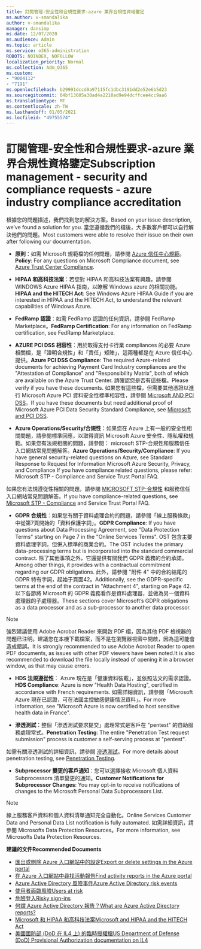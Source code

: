 ```yaml
---
title: 訂閱管理-安全性和合規性要求-azure 業界合規性資格鑒定
ms.author: v-smandalika
author: v-smandalika
manager: dansimp
ms.date: 12/07/2020
ms.audience: Admin
ms.topic: article
ms.service: o365-administration
ROBOTS: NOINDEX, NOFOLLOW
localization_priority: Normal
ms.collection: Adm_O365
ms.custom:
- "9004112"
- "7191"
ms.openlocfilehash: b29991dccd0a97115fc1dbc3191dd2e52e6b5d23
ms.sourcegitcommit: 04bf13605a30ad4a2218ad9e94dcffcee4cc9aa6
ms.translationtype: MT
ms.contentlocale: zh-TW
ms.lasthandoff: 01/05/2021
ms.locfileid: "49755574"
---
```

# <a name="subscription-management---security-and-compliance-requests---azure-industry-compliance-accreditation"></a><span data-ttu-id="8dbc5-102">訂閱管理-安全性和合規性要求-azure 業界合規性資格鑒定</span><span class="sxs-lookup"><span data-stu-id="8dbc5-102">Subscription management - security and compliance requests - azure industry compliance accreditation</span></span>

<span data-ttu-id="8dbc5-103">根據您的問題描述，我們找到您的解決方案。</span><span class="sxs-lookup"><span data-stu-id="8dbc5-103">Based on your issue description, we’ve found a solution for you.</span></span> <span data-ttu-id="8dbc5-104">當您遵循我們的檔後，大多數客戶都可以自行解決他們的問題。</span><span class="sxs-lookup"><span data-stu-id="8dbc5-104">Most customers were able to resolve their issue on their own after following our documentation.</span></span>

- <span data-ttu-id="8dbc5-105">**原則**：如需 Microsoft 規範檔的任何問題，請參閱 [Azure 信任中心規範](https://docs.microsoft.com/compliance/regulatory/offering-SOC)。</span><span class="sxs-lookup"><span data-stu-id="8dbc5-105">**Policy**: For any questions on Microsoft Compliance document, see [Azure Trust Center Compliance](https://docs.microsoft.com/compliance/regulatory/offering-SOC).</span></span>

- <span data-ttu-id="8dbc5-106">**HIPAA 和高科技法案**：若您對 HIPAA 和高科技法案有興趣，請參閱 WINDOWS Azure HIPAA 指南，以瞭解 Windows azure 的相關功能。</span><span class="sxs-lookup"><span data-stu-id="8dbc5-106">**HIPAA and the HITECH Act**: See Windows Azure HIPAA Guide if you are interested in HIPAA and the HITECH Act, to understand the relevant capabilities of Windows Azure.</span></span>

- <span data-ttu-id="8dbc5-107">**FedRamp 認證**：如需 FedRamp 認證的任何資訊，請參閱 FedRamp Marketplace。</span><span class="sxs-lookup"><span data-stu-id="8dbc5-107">**FedRamp Certification**: For any information on FedRamp certification, see FedRamp Marketplace.</span></span>

- <span data-ttu-id="8dbc5-108">**AZURE PCI DSS 相容性**：用於取得支付卡行業 compliances 的必要 Azure 相關檔，是「證明合規性」和「責任」矩陣」，這兩種都是在 Azure 信任中心提供。</span><span class="sxs-lookup"><span data-stu-id="8dbc5-108">**Azure PCI DSS Compliance**: The required Azure-related documents for achieving Payment Card Industry compliances are the "Attestation of Compliance" and "Responsibility Matrix", both of which are available on the Azure Trust Center.</span></span> <span data-ttu-id="8dbc5-109">請確認您是否有這些檔。</span><span class="sxs-lookup"><span data-stu-id="8dbc5-109">Please verify if you have these documents.</span></span> <span data-ttu-id="8dbc5-110">如果您有這些檔，但需要其他憑證以進行 Microsoft Azure PCI 資料安全性標準相容性，請參閱 [Microsoft AND PCI DSS](https://docs.microsoft.com/compliance/regulatory/offering-PCI-DSS)。</span><span class="sxs-lookup"><span data-stu-id="8dbc5-110">If you have these documents but need additional proof of Microsoft Azure PCI Data Security Standard Compliance, see [Microsoft and PCI DSS](https://docs.microsoft.com/compliance/regulatory/offering-PCI-DSS).</span></span>

- <span data-ttu-id="8dbc5-111">**Azure Operations/Security/合規性**：如果您在 Azure 上有一般的安全性相關問題，請參閱標準回應，以取得資訊 Microsoft Azure 安全性、隱私權和規範。如果您有法規相關的問題，請參閱： microsoft STP-合規性和服務信任入口網站常見問題解答。</span><span class="sxs-lookup"><span data-stu-id="8dbc5-111">**Azure Operations/Security/Compliance**: If you have general security-related questions on Azure, see Standard Response to Request for Information Microsoft Azure Security, Privacy, and Compliance If you have compliance related questions, please refer: Microsoft STP - Compliance and Service Trust Portal FAQ.</span></span>

<span data-ttu-id="8dbc5-112">如果您有法規遵從性相關的問題，請參閱 [MICROSOFT STP-合規性](https://www.microsoft.com/trust-center/compliance/compliance-overview) 和服務信任入口網站常見問題解答。</span><span class="sxs-lookup"><span data-stu-id="8dbc5-112">If you have compliance-related questions, see [Microsoft STP - Compliance](https://www.microsoft.com/trust-center/compliance/compliance-overview) and Service Trust Portal FAQ.</span></span>

- <span data-ttu-id="8dbc5-113">**GDPR 合規性**：如果您有關于資料處理合約的問題，請參閱「線上服務條款」中從第7頁開始的「資料保護字詞」。</span><span class="sxs-lookup"><span data-stu-id="8dbc5-113">**GDPR Compliance**: If you have questions about Data Processing Agreement, see "Data Protection Terms" starting on Page 7 in the "Online Services Terms".</span></span> <span data-ttu-id="8dbc5-114">OST 包含主要資料處理字詞，但併入標準的商業合約。</span><span class="sxs-lookup"><span data-stu-id="8dbc5-114">The OST includes the primary data-processing terms but is incorporated into the standard commercial contract.</span></span> <span data-ttu-id="8dbc5-115">除了其他事項之外，它還提供有關我們 GDPR 義務的合約承諾。</span><span class="sxs-lookup"><span data-stu-id="8dbc5-115">Among other things, it provides with a contractual commitment regarding our GDPR obligations.</span></span> <span data-ttu-id="8dbc5-116">此外，請參閱 "附件 4" 中的合約結尾的 GDPR 特有字詞，起始于頁面42。</span><span class="sxs-lookup"><span data-stu-id="8dbc5-116">Additionally, see the GDPR-specific terms at the end of the contract in "Attachment 4", starting on Page 42.</span></span> <span data-ttu-id="8dbc5-117">以下各節將 Microsoft 的 GDPR 義務看作是資料處理器，並做為另一個資料處理器的子處理器。</span><span class="sxs-lookup"><span data-stu-id="8dbc5-117">These sections cover Microsoft’s GDPR obligations as a data processor and as a sub-processor to another data processor.</span></span>

> [!NOTE]
> <span data-ttu-id="8dbc5-118">強烈建議使用 Adobe Acrobat Reader 來開啟 PDF 檔，因為其他 PDF 檢視器的問題已注明。建議您在本機下載檔案，而不是在瀏覽器視窗中開啟，因為這可能會造成錯誤。</span><span class="sxs-lookup"><span data-stu-id="8dbc5-118">It is strongly recommended to use Adobe Acrobat Reader to open PDF documents, as issues with other PDF viewers have been noted.It is also recommended to download the file locally instead of opening it in a browser window, as that may cause errors.</span></span>

- <span data-ttu-id="8dbc5-119">**HDS 法規遵從性**： Azure 現在是「健康資料裝載」，並依照法文的需求認證。</span><span class="sxs-lookup"><span data-stu-id="8dbc5-119">**HDS Compliance**: Azure is now "Health Data Hosting", certified in accordance with French requirements.</span></span> <span data-ttu-id="8dbc5-120">如需詳細資訊，請參閱「Microsoft Azure 現在已認證，可在法國主控敏感健康情況資料」。</span><span class="sxs-lookup"><span data-stu-id="8dbc5-120">For more information, see "Microsoft Azure is now certified to host sensitive health data in France".</span></span>

- <span data-ttu-id="8dbc5-121">**滲透測試**：整個「滲透測試要求提交」處理常式是客戶在 "pentest" 的自助服務處理常式。</span><span class="sxs-lookup"><span data-stu-id="8dbc5-121">**Penetration Testing**: The entire "Penetration Test request submission" process is customer a self-serving process at "pentest".</span></span>

<span data-ttu-id="8dbc5-122">如需有關滲透測試的詳細資訊，請參閱 [滲透測試](https://docs.microsoft.com/azure/security/fundamentals/pen-testing)。</span><span class="sxs-lookup"><span data-stu-id="8dbc5-122">For more details about penetration testing, see [Penetration Testing](https://docs.microsoft.com/azure/security/fundamentals/pen-testing).</span></span>

- <span data-ttu-id="8dbc5-123">**Subprocessor 變更的客戶通知**：您可以選擇接收 Microsoft 個人資料 Subprocessors 清單變更的通知。</span><span class="sxs-lookup"><span data-stu-id="8dbc5-123">**Customer Notifications for Subprocessor Changes**: You may opt-in to receive notifications of changes to the Microsoft Personal Data Subprocessors List.</span></span>

> [!NOTE]
> <span data-ttu-id="8dbc5-124">線上服務客戶資料和個人資料清單通知完全自動化。</span><span class="sxs-lookup"><span data-stu-id="8dbc5-124">Online Services Customer Data and Personal Data List notification is fully automated.</span></span> <span data-ttu-id="8dbc5-125">如需詳細資訊，請參閱 Microsofts Data Protection Resources。</span><span class="sxs-lookup"><span data-stu-id="8dbc5-125">For more information, see Microsofts Data Protection Resources.</span></span>

<span data-ttu-id="8dbc5-126">**建議的文件**</span><span class="sxs-lookup"><span data-stu-id="8dbc5-126">**Recommended Documents**</span></span>

- [<span data-ttu-id="8dbc5-127">匯出或刪除 Azure 入口網站中的設定</span><span class="sxs-lookup"><span data-stu-id="8dbc5-127">Export or delete settings in the Azure portal</span></span>](https://docs.microsoft.com/azure/azure-portal/set-preferences)
- [<span data-ttu-id="8dbc5-128">在 Azure 入口網站中尋找活動報告</span><span class="sxs-lookup"><span data-stu-id="8dbc5-128">Find activity reports in the Azure portal</span></span>](https://docs.microsoft.com/azure/active-directory/reports-monitoring/howto-find-activity-reports)
- [<span data-ttu-id="8dbc5-129">Azure Active Directory 風險事件</span><span class="sxs-lookup"><span data-stu-id="8dbc5-129">Azure Active Directory risk events</span></span>](https://docs.microsoft.com/azure/active-directory/identity-protection/overview-identity-protection)
- [<span data-ttu-id="8dbc5-130">使用者面臨風險</span><span class="sxs-lookup"><span data-stu-id="8dbc5-130">Users at risk</span></span>](https://docs.microsoft.com/azure/active-directory/identity-protection/overview-identity-protection)
- [<span data-ttu-id="8dbc5-131">危險登入</span><span class="sxs-lookup"><span data-stu-id="8dbc5-131">Risky sign-ins</span></span>](https://docs.microsoft.com/azure/active-directory/identity-protection/overview-identity-protection)
- [<span data-ttu-id="8dbc5-132">何謂 Azure Active Directory 報告？</span><span class="sxs-lookup"><span data-stu-id="8dbc5-132">What are Azure Active Directory reports?</span></span>](https://docs.microsoft.com/azure/active-directory/reports-monitoring/overview-reports)
- [<span data-ttu-id="8dbc5-133">Microsoft 和 HIPAA 和高科技法案</span><span class="sxs-lookup"><span data-stu-id="8dbc5-133">Microsoft and HIPAA and the HITECH Act</span></span>](https://docs.microsoft.com/compliance/regulatory/offering-hipaa-hitech)
- [<span data-ttu-id="8dbc5-134">美國國防部 (DoD 在 IL4 上) 的臨時授權檔</span><span class="sxs-lookup"><span data-stu-id="8dbc5-134">US Department of Defense (DoD) Provisional Authorization documentation on IL4</span></span>](https://docs.microsoft.com/compliance/regulatory/offering-DoD-DISA-L2-L4-L5)













